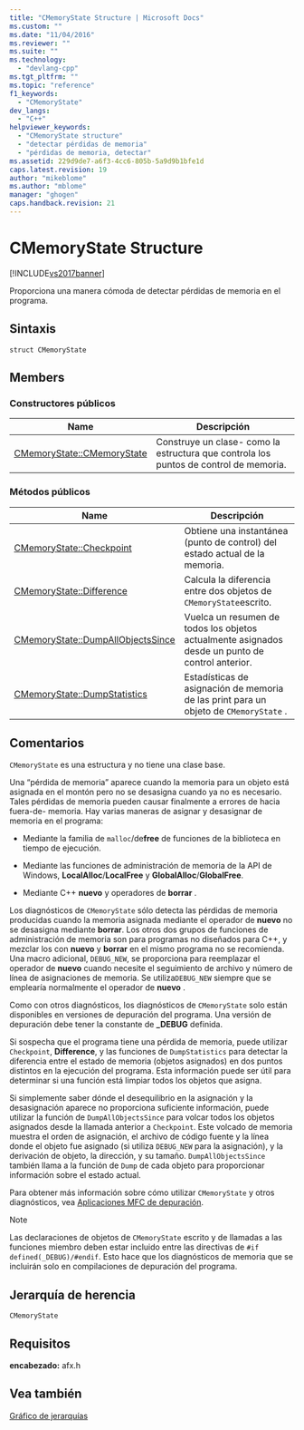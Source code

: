 ```yaml
---
title: "CMemoryState Structure | Microsoft Docs"
ms.custom: ""
ms.date: "11/04/2016"
ms.reviewer: ""
ms.suite: ""
ms.technology: 
  - "devlang-cpp"
ms.tgt_pltfrm: ""
ms.topic: "reference"
f1_keywords: 
  - "CMemoryState"
dev_langs: 
  - "C++"
helpviewer_keywords: 
  - "CMemoryState structure"
  - "detectar pérdidas de memoria"
  - "pérdidas de memoria, detectar"
ms.assetid: 229d9de7-a6f3-4cc6-805b-5a9d9b1bfe1d
caps.latest.revision: 19
author: "mikeblome"
ms.author: "mblome"
manager: "ghogen"
caps.handback.revision: 21
---
```

# CMemoryState Structure
[!INCLUDE[vs2017banner](../../assembler/inline/includes/vs2017banner.md)]

Proporciona una manera cómoda de detectar pérdidas de memoria en el programa.  
  
## Sintaxis  
  
```  
struct CMemoryState  
```  
  
## Members  
  
### Constructores públicos  
  
|Name|Descripción|  
|----------|-----------------|  
|[CMemoryState::CMemoryState](../Topic/CMemoryState::CMemoryState.md)|Construye un clase\- como la estructura que controla los puntos de control de memoria.|  
  
### Métodos públicos  
  
|Name|Descripción|  
|----------|-----------------|  
|[CMemoryState::Checkpoint](../Topic/CMemoryState::Checkpoint.md)|Obtiene una instantánea \(punto de control\) del estado actual de la memoria.|  
|[CMemoryState::Difference](../Topic/CMemoryState::Difference.md)|Calcula la diferencia entre dos objetos de `CMemoryState`escrito.|  
|[CMemoryState::DumpAllObjectsSince](../Topic/CMemoryState::DumpAllObjectsSince.md)|Vuelca un resumen de todos los objetos actualmente asignados desde un punto de control anterior.|  
|[CMemoryState::DumpStatistics](../Topic/CMemoryState::DumpStatistics.md)|Estadísticas de asignación de memoria de las print para un objeto de `CMemoryState` .|  
  
## Comentarios  
 `CMemoryState` es una estructura y no tiene una clase base.  
  
 Una “pérdida de memoria” aparece cuando la memoria para un objeto está asignada en el montón pero no se desasigna cuando ya no es necesario.  Tales pérdidas de memoria pueden causar finalmente a errores de hacia fuera\-de\- memoria.  Hay varias maneras de asignar y desasignar de memoria en el programa:  
  
-   Mediante la familia de `malloc`\/de**free** de funciones de la biblioteca en tiempo de ejecución.  
  
-   Mediante las funciones de administración de memoria de la API de Windows, **LocalAlloc**\/**LocalFree** y **GlobalAlloc**\/**GlobalFree**.  
  
-   Mediante C\+\+ **nuevo** y operadores de **borrar** .  
  
 Los diagnósticos de `CMemoryState` sólo detecta las pérdidas de memoria producidas cuando la memoria asignada mediante el operador de **nuevo** no se desasigna mediante **borrar**.  Los otros dos grupos de funciones de administración de memoria son para programas no diseñados para C\+\+, y mezclar los con **nuevo** y **borrar** en el mismo programa no se recomienda.  Una macro adicional, `DEBUG_NEW`, se proporciona para reemplazar el operador de **nuevo** cuando necesite el seguimiento de archivo y número de línea de asignaciones de memoria.  Se utiliza`DEBUG_NEW` siempre que se emplearía normalmente el operador de **nuevo** .  
  
 Como con otros diagnósticos, los diagnósticos de `CMemoryState` solo están disponibles en versiones de depuración del programa.  Una versión de depuración debe tener la constante de **\_DEBUG** definida.  
  
 Si sospecha que el programa tiene una pérdida de memoria, puede utilizar `Checkpoint`, **Difference**, y las funciones de `DumpStatistics` para detectar la diferencia entre el estado de memoria \(objetos asignados\) en dos puntos distintos en la ejecución del programa.  Esta información puede ser útil para determinar si una función está limpiar todos los objetos que asigna.  
  
 Si simplemente saber dónde el desequilibrio en la asignación y la desasignación aparece no proporciona suficiente información, puede utilizar la función de `DumpAllObjectsSince` para volcar todos los objetos asignados desde la llamada anterior a `Checkpoint`.  Este volcado de memoria muestra el orden de asignación, el archivo de código fuente y la línea donde el objeto fue asignado \(si utiliza `DEBUG_NEW` para la asignación\), y la derivación de objeto, la dirección, y su tamaño.  `DumpAllObjectsSince` también llama a la función de `Dump` de cada objeto para proporcionar información sobre el estado actual.  
  
 Para obtener más información sobre cómo utilizar `CMemoryState` y otros diagnósticos, vea [Aplicaciones MFC de depuración](../Topic/MFC%20Debugging%20Techniques.md).  
  
> [!NOTE]
>  Las declaraciones de objetos de `CMemoryState` escrito y de llamadas a las funciones miembro deben estar incluido entre las directivas de `#if defined(_DEBUG)/#endif`.  Esto hace que los diagnósticos de memoria que se incluirán solo en compilaciones de depuración del programa.  
  
## Jerarquía de herencia  
 `CMemoryState`  
  
## Requisitos  
 **encabezado:** afx.h  
  
## Vea también  
 [Gráfico de jerarquías](../../mfc/hierarchy-chart.md)